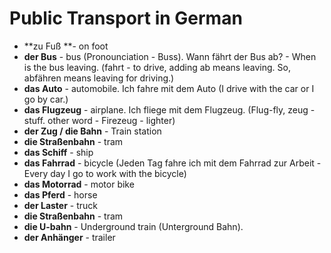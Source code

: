 # Public Transport in German



- **zu Fuß **- on foot
- **der Bus** - bus (Pronounciation - Buss). Wann fährt der Bus ab? - When is the bus leaving. (fahrt - to drive, adding ab means leaving. So, abfähren means leaving for driving.)
- **das Auto** - automobile. Ich fahre mit dem Auto (I drive with the car or I go by car.)
- **das Flugzeug** - airplane. Ich fliege mit dem Flugzeug. (Flug-fly, zeug - stuff. other word - Firezeug - lighter)
- **der Zug / die Bahn** - Train station
- **die Straßenbahn** - tram
- **das Schiff** - ship
- **das Fahrrad** - bicycle (Jeden Tag fahre ich mit dem Fahrrad zur Arbeit - Every day I go to work with the bicycle)
- **das Motorrad** - motor bike
- **das Pferd** - horse
- **der Laster** - truck
- **die Straßenbahn** - tram
- **die U-bahn** - Underground train (Unterground Bahn). 
- **der Anhänger** - trailer